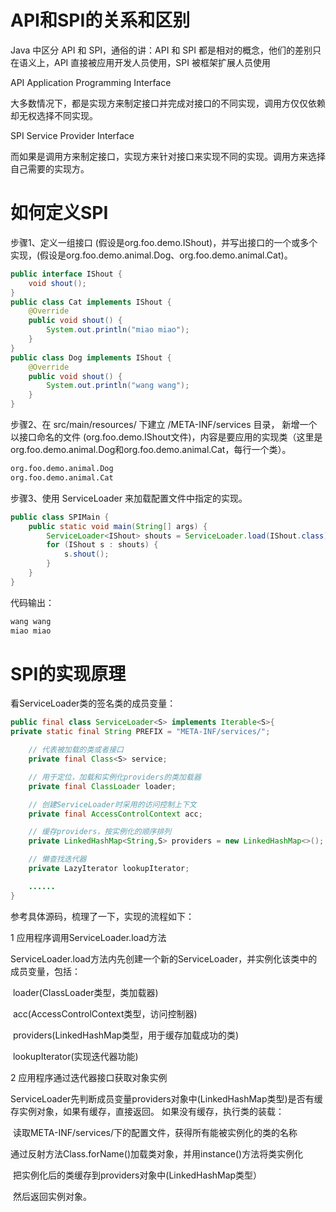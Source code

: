 # API和SPI的关系和区别

Java 中区分 API 和 SPI，通俗的讲：API 和 SPI 都是相对的概念，他们的差别只在语义上，API 直接被应用开发人员使用，SPI 被框架扩展人员使用

API Application Programming Interface

大多数情况下，都是实现方来制定接口并完成对接口的不同实现，调用方仅仅依赖却无权选择不同实现。

SPI Service Provider Interface

而如果是调用方来制定接口，实现方来针对接口来实现不同的实现。调用方来选择自己需要的实现方。



# 如何定义SPI

步骤1、定义一组接口 (假设是org.foo.demo.IShout)，并写出接口的一个或多个实现，(假设是org.foo.demo.animal.Dog、org.foo.demo.animal.Cat)。

```java
public interface IShout {
    void shout();
}
public class Cat implements IShout {
    @Override
    public void shout() {
        System.out.println("miao miao");
    }
}
public class Dog implements IShout {
    @Override
    public void shout() {
        System.out.println("wang wang");
    }
}
```

步骤2、在 src/main/resources/ 下建立 /META-INF/services 目录， 新增一个以接口命名的文件 (org.foo.demo.IShout文件)，内容是要应用的实现类（这里是org.foo.demo.animal.Dog和org.foo.demo.animal.Cat，每行一个类）。

```xml
org.foo.demo.animal.Dog
org.foo.demo.animal.Cat
```

步骤3、使用 ServiceLoader 来加载配置文件中指定的实现。

```java
public class SPIMain {
    public static void main(String[] args) {
        ServiceLoader<IShout> shouts = ServiceLoader.load(IShout.class);
        for (IShout s : shouts) {
            s.shout();
        }
    }
}
```

代码输出：

```java
wang wang
miao miao
```



# SPI的实现原理

看ServiceLoader类的签名类的成员变量：

```java
public final class ServiceLoader<S> implements Iterable<S>{
private static final String PREFIX = "META-INF/services/";

    // 代表被加载的类或者接口
    private final Class<S> service;

    // 用于定位，加载和实例化providers的类加载器
    private final ClassLoader loader;

    // 创建ServiceLoader时采用的访问控制上下文
    private final AccessControlContext acc;

    // 缓存providers，按实例化的顺序排列
    private LinkedHashMap<String,S> providers = new LinkedHashMap<>();

    // 懒查找迭代器
    private LazyIterator lookupIterator;

    ......
}
```

参考具体源码，梳理了一下，实现的流程如下：

1 应用程序调用ServiceLoader.load方法

ServiceLoader.load方法内先创建一个新的ServiceLoader，并实例化该类中的成员变量，包括：

​	loader(ClassLoader类型，类加载器)

​	acc(AccessControlContext类型，访问控制器)

​	providers(LinkedHashMap类型，用于缓存加载成功的类)

​	lookupIterator(实现迭代器功能)

2 应用程序通过迭代器接口获取对象实例

ServiceLoader先判断成员变量providers对象中(LinkedHashMap类型)是否有缓存实例对象，如果有缓存，直接返回。 如果没有缓存，执行类的装载：

​	读取META-INF/services/下的配置文件，获得所有能被实例化的类的名称

​	通过反射方法Class.forName()加载类对象，并用instance()方法将类实例化

​	把实例化后的类缓存到providers对象中(LinkedHashMap类型）

​	然后返回实例对象。